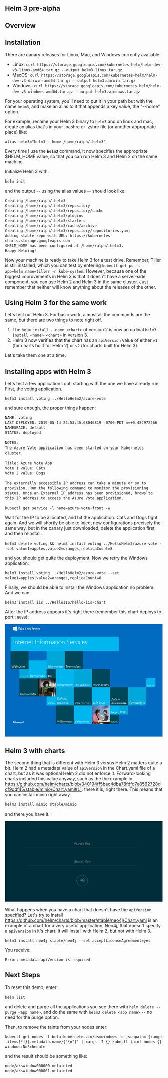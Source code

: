 ## Helm 3 pre-alpha

## Overview

## Installation
There are canary releases for Linux, Mac, and Windows currently available:

- Linux: `curl https://storage.googleapis.com/kubernetes-helm/helm-dev-v3-linux-amd64.tar.gz --output helm3.linux.tar.gz`
- MacOS: `curl https://storage.googleapis.com/kubernetes-helm/helm-dev-v3-darwin-amd64.tar.gz --output helm3.darwin.tar.gz`
- Windows: `curl https://storage.googleapis.com/kubernetes-helm/helm-dev-v3-windows-amd64.tar.gz --output helm3.windows.tar.gz`

For your operating system, you'll need to put it in your path but with the name `helm3`, and make an alias to it that appends a key value, the "--home" option.

For example, rename your Helm 3 binary to `helm3` and on linux and mac, create an alias that's in your .bashrc or .zshrc file (or another appropriate place) like:

    alias helm3="helm3 --home /home/ralph/.helm3"

Every time I use the **`helm3`** command, it now specifies the appropriate $HELM_HOME value, so that you can run Helm 3 and Helm 2 on the same machine.

Initialize Helm 3 with:

    helm init

and the output -- using the alias values -- should look like:

    Creating /home/ralph/.helm3 
    Creating /home/ralph/.helm3/repository 
    Creating /home/ralph/.helm3/repository/cache 
    Creating /home/ralph/.helm3/plugins 
    Creating /home/ralph/.helm3/starters 
    Creating /home/ralph/.helm3/cache/archive 
    Creating /home/ralph/.helm3/repository/repositories.yaml 
    Adding stable repo with URL: https://kubernetes-charts.storage.googleapis.com 
    $HELM_HOME has been configured at /home/ralph/.helm3.
    Happy Helming!

Now your machine is ready to take Helm 3 for a test drive. Remember, Tiller is still installed, which you can test by entering `kubectl get po -l app=helm,name=tiller -n kube-system`. However, because one of the biggest improvements in Helm 3 is that it doesn't have a server-side component, you can use Helm 2 and Helm 3 in the same cluster. Just remember that neither will know anything about the releases of the other. 

## Using Helm 3 for the same work 

Let's test out Helm 3. For basic work, almost all the commands are the same, but there are two things to note right off. 
1. The `helm install --name <chart>` of version 2 is now an ordinal `helm3 install <name> <chart>` in version 3.
2. Helm 3 now verifies that the chart has an `apiVersion` value of either `v1` (for charts built for Helm 2) or `v2` (for charts built for Helm 3). 

Let's take them one at a time.

## Installing apps with Helm 3

Let's test a few applications out, starting with the one we have already run. First, the voting application.

    helm3 install voting ../HelloHelm2/azure-vote

and sure enough, the proper things happen:

    NAME: voting
    LAST DEPLOYED: 2019-05-14 22:53:45.68046819 -0700 PDT m=+0.482972266
    NAMESPACE: default
    STATUS: deployed

    NOTES:
    The Azure Vote application has been started on your Kubernetes cluster.

    Title: Azure Vote App
    Vote 1 value: Cats
    Vote 2 value: Dogs

    The externally accessible IP address can take a minute or so to provision. Run the following command to monitor the provisioning status. Once an External IP address has been provisioned, brows to this IP address to access the Azure Vote application.

    kubectl get service -l name=azure-vote-front -w

Wait for the IP to be allocated, and hit the application. Cats and Dogs fight again. And we will shortly be able to inject new configurations precisely the same way, but in the canary just downloaded, delete the application first, and then reinstall:

    helm3 delete voting && helm3 install voting ../HelloHelm2/azure-vote --set value1=apples,value2=oranges,replicaCount=8

and you should get quite the deployment. Now we retry the Windows application:

    helm3 install voting ../HelloHelm2/azure-vote --set value1=apples,value2=oranges,replicaCount=8

Finally, we should be able to install the Windows application no problem. And we can:

    helm3 install iis ../HelloIIS/hello-iis-chart

After the IP address appears it's right there (remember this chart deploys to port `:8080`):

![Hello IIS](../media/helloiis-helm3.png)


## Helm 3 with charts
The second thing that is different with Helm 3 versus Helm 2 matters quite a bit. Helm 2 had a metadata value of `apiVersion` in the Chart.yaml file of a chart, but as it was optional Helm 2 did not enforce it. Forward-looking charts included this value anyway, such as the the example in https://github.com/helm/charts/blob/340194ff5bac4dba78fdfd7e8562728dcf9ddf45/stable/minio/Chart.yaml#L1: there it is, right there. This means that you can install minio right away.

    helm3 install minio stable/minio

and there you have it. 

![helm3 install minio](../media/helm3-install-minio.png)

What happens when you have a chart that doesn't have the `apiVersion` specified? Let's try to install https://github.com/helm/charts/blob/master/stable/neo4j/Chart.yaml is an example of a chart for a very useful application, Neo4j, that doesn't specify a `apiVersion` in it's chart. It will install with Helm 2, but not with Helm 3.

    helm3 install neo4j stable/neo4j --set acceptLicenseAgreement=yes

You receive: 

    Error: metadata apiVersion is required


## Next Steps

To reset this demo, enter:

    helm list

and delete and purge all the applications you see there with `helm delete --purge <app name>`, and do the same with `helm3 delete <app name>` -- no need for the purge option.

Then, to remove the taints from your nodes enter:

    kubectl get nodes -l beta.kubernetes.io/os=windows -o jsonpath='{range .items[*]}{.metadata.name}{"\n"}' | xargs -I {} kubectl taint nodes {} windows:NoSchedule-

and the result should be something like:

    node/akswindow000000 untainted
    node/akswindow000001 untainted



